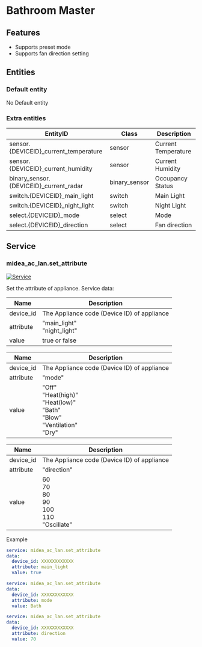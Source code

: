 # Bathroom Master
## Features
- Supports preset mode
- Supports fan direction setting

## Entities
### Default entity
No Default entity

### Extra entities

| EntityID                                | Class         | Description         |
|-----------------------------------------|---------------|---------------------|
| sensor.{DEVICEID}_current_temperature   | sensor        | Current Temperature |
| sensor.{DEVICEID}_current_humidity      | sensor        | Current Humidity    |
| binary_sensor.{DEVICEID}_current_radar  | binary_sensor | Occupancy Status    |
| switch.{DEVICEID}_main_light            | switch        | Main Light          |
| switch.{DEVICEID}_night_light           | switch        | Night Light         |
| select.{DEVICEID}_mode                  | select        | Mode                |
| select.{DEVICEID}_direction             | select        | Fan direction       |

## Service

### midea_ac_lan.set_attribute

[![Service](https://my.home-assistant.io/badges/developer_call_service.svg)](https://my.home-assistant.io/redirect/developer_call_service/?service=midea_ac_lan.set_attribute)

Set the attribute of appliance. Service data:

| Name      | Description                                 |
|-----------|---------------------------------------------|
| device_id | The Appliance code (Device ID) of appliance |
| attribute | "main_light"<br/>"night_light"              |
| value     | true or false                               |

| Name      | Description                                                                              |
|-----------|------------------------------------------------------------------------------------------|
| device_id | The Appliance code (Device ID) of appliance                                              |
| attribute | "mode"                                                                                   |
| value     | "Off"<br/>"Heat(high)"<br/>"Heat(low)"<br/>"Bath"<br/>"Blow"<br/>"Ventilation"<br/>"Dry" |

| Name      | Description                                             |
|-----------|---------------------------------------------------------|
| device_id | The Appliance code (Device ID) of appliance             |
| attribute | "direction"                                             |
| value     | 60<br/>70<br/>80<br/>90<br/>100<br/>110<br/>"Oscillate" |

Example
```yaml
service: midea_ac_lan.set_attribute
data:
  device_id: XXXXXXXXXXXX
  attribute: main_light
  value: true
```

```yaml
service: midea_ac_lan.set_attribute
data:
  device_id: XXXXXXXXXXXX
  attribute: mode
  value: Bath
```

```yaml
service: midea_ac_lan.set_attribute
data:
  device_id: XXXXXXXXXXXX
  attribute: direction
  value: 70
```